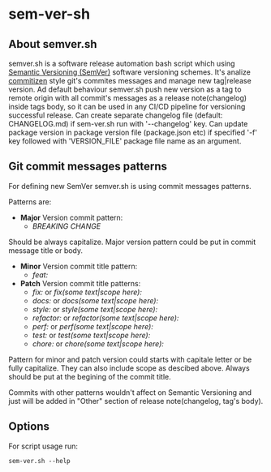 # sem-ver-sh
## About semver.sh
semver.sh is a software release automation bash script which using [Semantic Versioning (SemVer)](https://semver.org/) software versioning schemes. 
It's analize [commitizen](https://github.com/commitizen) style git's commites messages and manage new tag|release version. 
Ad default behaviour semver.sh push new version as a tag to remote origin with all commit's messages as a release note(changelog) inside tags body, so it can be used in any CI/CD pipeline for versioning successful release.
Can create separate changelog file (default: CHANGELOG.md) if sem-ver.sh run with '--changelog' key.
Can update package version in package version file (package.json etc) if specified '-f' key followed with 'VERSION_FILE' package file name as an argument.
## Git commit messages patterns
For defining new SemVer semver.sh is using commit messages patterns. 

Patterns are:
- **Major** Version commit pattern:
  - *BREAKING CHANGE*

Should be always capitalize. Major version pattern could be put in commit message title or body.

- **Minor** Version commit title pattern:
  - *feat:*
- **Patch** Version commit title patterns: 
  - *fix:* or *fix(some text|scope here):*
  - *docs:* or *docs(some text|scope here):*
  - *style:* or *style(some text|scope here):*
  - *refactor:* or *refactor(some text|scope here):*
  - *perf:* or *perf(some text|scope here):*
  - *test:* or *test(some text|scope here):*
  - *chore:* or *chore(some text|scope here):*

Pattern for minor and patch version could starts with capitale letter or be fully capitalize. They can also include scope as descibed above.  Always should be put at the begining of the commit title.

Commits with other patterns wouldn't affect on Semantic Versioning and just will be added in "Other" section of release note(changelog, tag's body).
## Options
For script usage run:
```
sem-ver.sh --help
```
